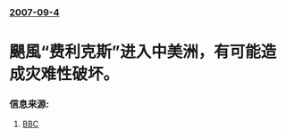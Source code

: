 ### [2007-09-4](/news/2007/09/4/index.md)

##### 
# 颶風“费利克斯”进入中美洲，有可能造成灾难性破坏。




### 信息来源:

1. [BBC](http://news.bbc.co.uk/2/hi/americas/6976114.stm)

